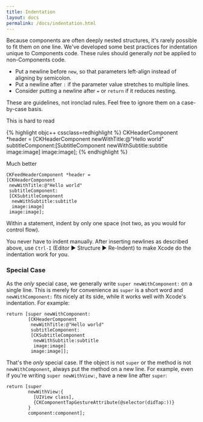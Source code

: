 ```yaml
---
title: Indentation
layout: docs
permalink: /docs/indentation.html
---
```


Because components are often deeply nested structures, it's rarely possible to fit them on one line. We've developed some best practices for indentation unique to Components code. These rules should generally *not* be applied to non-Components code.

- Put a newline before `new`, so that parameters left-align instead of aligning by semicolon.
- Put a newline after `:` if the parameter value stretches to multiple lines.
- Consider putting a newline after `=` or `return` if it reduces nesting.

<div class="note">
  <p>
     These are guidelines, not ironclad rules. Feel free to ignore them on a case-by-case basis.
  </p>
</div>

This is hard to read

{% highlight objc++ cssclass=redhighlight %}
  CKHeaderComponent *header = [CKHeaderComponent newWithTitle:@"Hello world"
                                            subtitleComponent:[SubtitleComponent newWithSubtitle:subtitle
                                                                                       image:image]
                                                        image:image];
{% endhighlight %}

Much better

```objc++
CKFeedHeaderComponent *header =
[CKHeaderComponent
 newWithTitle:@"Hello world"
 subtitleComponent:
 [CKSubtitleComponent
  newWithSubtitle:subtitle
  image:image]
 image:image];
```

Within a statement, indent by only one space (not two, as you would for control flow).

<div class="note">
  <p>
     You never have to indent manually. After inserting newlines as described above, use <code>Ctrl-I</code> (Editor ▶︎ Structure ▶︎ Re-Indent) to make Xcode do the indentation work for you.
  </p>
</div>

### Special Case 

As the *only* special case, we generally write `super newWithComponent:` on a single line. This is merely for convenience as `super` is a short word and `newWithComponent:` fits nicely at its side, while it works well with Xcode's indentation. For example:

```objc++
return [super newWithComponent:
        [CKHeaderComponent
         newWithTitle:@"Hello world"
         subtitleComponent:
         [CKSubtitleComponent
          newWithSubtitle:subtitle
          image:image]
         image:image]];
```

That's the *only* special case. If the object is not `super` or the method is not `newWithComponent`, always put the method on a new line. For example, even if you're writing `super newWithView:`, have a new line after `super`:

```objc++
return [super
        newWithView:{
          [UIView class],
          {CKComponentTapGestureAttribute(@selector(didTap:))}
        }
        component:component];
```
